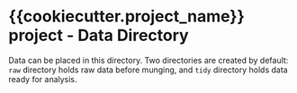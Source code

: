 {{cookiecutter.project_name}} project - Data Directory
===========

Data can be placed in this directory. Two directories are created by default: `raw` directory holds raw data before munging, and `tidy` directory holds data ready for analysis.